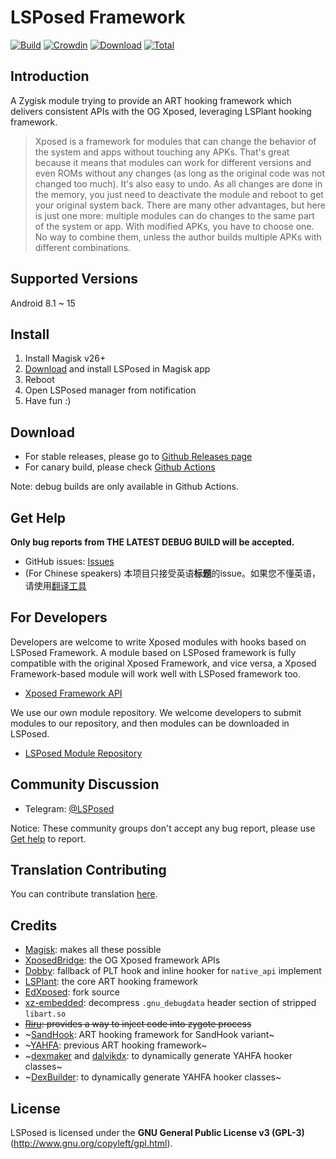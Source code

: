 # LSPosed Framework

[![Build](https://img.shields.io/github/actions/workflow/status/JingMatrix/LSPosed/core.yml?branch=master&event=push&logo=github&label=Build)](https://github.com/JingMatrix/LSPosed/actions/workflows/core.yml?query=event%3Apush+branch%3Amaster+is%3Acompleted) [![Crowdin](https://img.shields.io/badge/Localization-Crowdin-blueviolet?logo=Crowdin)](https://crowdin.com/project/lsposed_jingmatrix) [![Download](https://img.shields.io/github/v/release/JingMatrix/LSPosed?color=orange&logoColor=orange&label=Download&logo=DocuSign)](https://github.com/JingMatrix/LSPosed/releases/latest) [![Total](https://shields.io/github/downloads/JingMatrix/LSPosed/total?logo=Bookmeter&label=Counts&logoColor=yellow&color=yellow)](https://github.com/JingMatrix/LSPosed/releases)

## Introduction 

A Zygisk module trying to provide an ART hooking framework which delivers consistent APIs with the OG Xposed, leveraging LSPlant hooking framework.

> Xposed is a framework for modules that can change the behavior of the system and apps without touching any APKs. That's great because it means that modules can work for different versions and even ROMs without any changes (as long as the original code was not changed too much). It's also easy to undo. As all changes are done in the memory, you just need to deactivate the module and reboot to get your original system back. There are many other advantages, but here is just one more: multiple modules can do changes to the same part of the system or app. With modified APKs, you have to choose one. No way to combine them, unless the author builds multiple APKs with different combinations.

## Supported Versions

Android 8.1 ~ 15

## Install

1. Install Magisk v26+
2. [Download](#download) and install LSPosed in Magisk app
3. Reboot
4. Open LSPosed manager from notification
5. Have fun :)

## Download

- For stable releases, please go to [Github Releases page](https://github.com/JingMatrix/LSPosed/releases)
- For canary build, please check [Github Actions](https://github.com/JingMatrix/LSPosed/actions/workflows/core.yml?query=branch%3Amaster)

Note: debug builds are only available in Github Actions.

## Get Help
**Only bug reports from **THE LATEST DEBUG BUILD** will be accepted.**
- GitHub issues: [Issues](https://github.com/JingMatrix/LSPosed/issues/)
- (For Chinese speakers) 本项目只接受英语**标题**的issue。如果您不懂英语，请使用[翻译工具](https://www.deepl.com/zh/translator)

## For Developers

Developers are welcome to write Xposed modules with hooks based on LSPosed Framework. A module based on LSPosed framework is fully compatible with the original Xposed Framework, and vice versa, a Xposed Framework-based module will work well with LSPosed framework too.

- [Xposed Framework API](https://api.xposed.info/)

We use our own module repository. We welcome developers to submit modules to our repository, and then modules can be downloaded in LSPosed.

- [LSPosed Module Repository](https://github.com/Xposed-Modules-Repo)

## Community Discussion

- Telegram: [@LSPosed](https://t.me/s/LSPosed)

Notice: These community groups don't accept any bug report, please use [Get help](#get-help) to report.

## Translation Contributing

You can contribute translation [here](https://crowdin.com/project/lsposed_jingmatrix).

## Credits 

- [Magisk](https://github.com/topjohnwu/Magisk/): makes all these possible
- [XposedBridge](https://github.com/rovo89/XposedBridge): the OG Xposed framework APIs
- [Dobby](https://github.com/JingMatrix/Dobby): fallback of PLT hook and inline hooker for `native_api` implement
- [LSPlant](https://github.com/JingMatrix/LSPlant): the core ART hooking framework
- [EdXposed](https://github.com/ElderDrivers/EdXposed): fork source
- [xz-embedded](https://github.com/tukaani-project/xz-embedded): decompress `.gnu_debugdata` header section of stripped `libart.so`
- ~~[Riru](https://github.com/RikkaApps/Riru): provides a way to inject code into zygote process~~
- ~[SandHook](https://github.com/ganyao114/SandHook/): ART hooking framework for SandHook variant~
- ~[YAHFA](https://github.com/rk700/YAHFA): previous ART hooking framework~
- ~[dexmaker](https://github.com/linkedin/dexmaker) and [dalvikdx](https://github.com/JakeWharton/dalvik-dx): to dynamically generate YAHFA hooker classes~
- ~[DexBuilder](https://github.com/LSPosed/DexBuilder): to dynamically generate YAHFA hooker classes~

## License

LSPosed is licensed under the **GNU General Public License v3 (GPL-3)** (http://www.gnu.org/copyleft/gpl.html).
